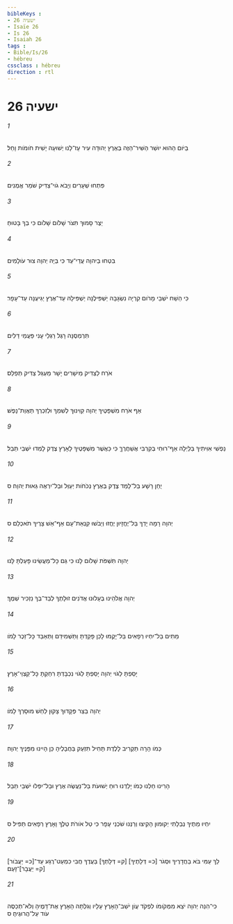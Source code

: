 ```yaml
---
bibleKeys : 
- ישעיה 26
- Isaïe 26
- Is 26
- Isaiah 26
tags : 
- Bible/Is/26
- hébreu
cssclass : hébreu
direction : rtl
---
```


# ישעיה 26

###### 1
בַּיֹּום הַהוּא יוּשַׁר הַשִּׁיר־הַזֶּה בְּאֶרֶץ יְהוּדָה עִיר עָז־לָנוּ יְשׁוּעָה יָשִׁית חֹומֹות וָחֵל׃
###### 2
פִּתְחוּ שְׁעָרִים וְיָבֹא גֹוי־צַדִּיק שֹׁמֵר אֱמֻנִים׃
###### 3
יֵצֶר סָמוּךְ תִּצֹּר שָׁלֹום שָׁלֹום כִּי בְךָ בָּטוּחַ׃
###### 4
בִּטְחוּ בַיהוָה עֲדֵי־עַד כִּי בְּיָהּ יְהוָה צוּר עֹולָמִים׃
###### 5
כִּי הֵשַׁח יֹשְׁבֵי מָרֹום קִרְיָה נִשְׂגָּבָה יַשְׁפִּילֶנָּה יַשְׁפִּילָהּ עַד־אֶרֶץ יַגִּיעֶנָּה עַד־עָפָר׃
###### 6
תִּרְמְסֶנָּה רָגֶל רַגְלֵי עָנִי פַּעֲמֵי דַלִּים׃
###### 7
אֹרַח לַצַּדִּיק מֵישָׁרִים יָשָׁר מַעְגַּל צַדִּיק תְּפַלֵּס׃
###### 8
אַף אֹרַח מִשְׁפָּטֶיךָ יְהוָה קִוִּינוּךָ לְשִׁמְךָ וּלְזִכְרְךָ תַּאֲוַת־נָפֶשׁ׃
###### 9
נַפְשִׁי אִוִּיתִיךָ בַּלַּיְלָה אַף־רוּחִי בְקִרְבִּי אֲשַׁחֲרֶךָּ כִּי כַּאֲשֶׁר מִשְׁפָּטֶיךָ לָאָרֶץ צֶדֶק לָמְדוּ יֹשְׁבֵי תֵבֵל׃
###### 10
יֻחַן רָשָׁע בַּל־לָמַד צֶדֶק בְּאֶרֶץ נְכֹחֹות יְעַוֵּל וּבַל־יִרְאֶה גֵּאוּת יְהוָה׃ ס
###### 11
יְהוָה רָמָה יָדְךָ בַּל־יֶחֱזָיוּן יֶחֱזוּ וְיֵבֹשׁוּ קִנְאַת־עָם אַף־אֵשׁ צָרֶיךָ תֹאכְלֵם׃ ס
###### 12
יְהוָה תִּשְׁפֹּת שָׁלֹום לָנוּ כִּי גַּם כָּל־מַעֲשֵׂינוּ פָּעַלְתָּ לָּנוּ׃
###### 13
יְהוָה אֱלֹהֵינוּ בְּעָלוּנוּ אֲדֹנִים זוּלָתֶךָ לְבַד־בְּךָ נַזְכִּיר שְׁמֶךָ׃
###### 14
מֵתִים בַּל־יִחְיוּ רְפָאִים בַּל־יָקֻמוּ לָכֵן פָּקַדְתָּ וַתַּשְׁמִידֵם וַתְּאַבֵּד כָּל־זֵכֶר לָמֹו׃
###### 15
יָסַפְתָּ לַגֹּוי יְהוָה יָסַפְתָּ לַגֹּוי נִכְבָּדְתָּ רִחַקְתָּ כָּל־קַצְוֵי־אָרֶץ׃
###### 16
יְהוָה בַּצַּר פְּקָדוּךָ צָקוּן לַחַשׁ מוּסָרְךָ לָמֹו׃
###### 17
כְּמֹו הָרָה תַּקְרִיב לָלֶדֶת תָּחִיל תִּזְעַק בַּחֲבָלֶיהָ כֵּן הָיִינוּ מִפָּנֶיךָ יְהוָה׃
###### 18
הָרִינוּ חַלְנוּ כְּמֹו יָלַדְנוּ רוּחַ יְשׁוּעֹת בַּל־נַעֲשֶׂה אֶרֶץ וּבַל־יִפְּלוּ יֹשְׁבֵי תֵבֵל׃
###### 19
יִחְיוּ מֵתֶיךָ נְבֵלָתִי יְקוּמוּן הָקִיצוּ וְרַנְּנוּ שֹׁכְנֵי עָפָר כִּי טַל אֹורֹת טַלֶּךָ וָאָרֶץ רְפָאִים תַּפִּיל׃ ס
###### 20
לֵךְ עַמִּי בֹּא בַחֲדָרֶיךָ וּסְגֹר [כ= דְּלָתֶיךָ] [ק= דְּלָתְךָ] בַּעֲדֶךָ חֲבִי כִמְעַט־רֶגַע עַד־[כ= יַעֲבֹור] [ק= יַעֲבָר]־זָעַם׃
###### 21
כִּי־הִנֵּה יְהוָה יֹצֵא מִמְּקֹומֹו לִפְקֹד עֲוֹן יֹשֵׁב־הָאָרֶץ עָלָיו וְגִלְּתָה הָאָרֶץ אֶת־דָּמֶיהָ וְלֹא־תְכַסֶּה עֹוד עַל־הֲרוּגֶיהָ׃ ס
